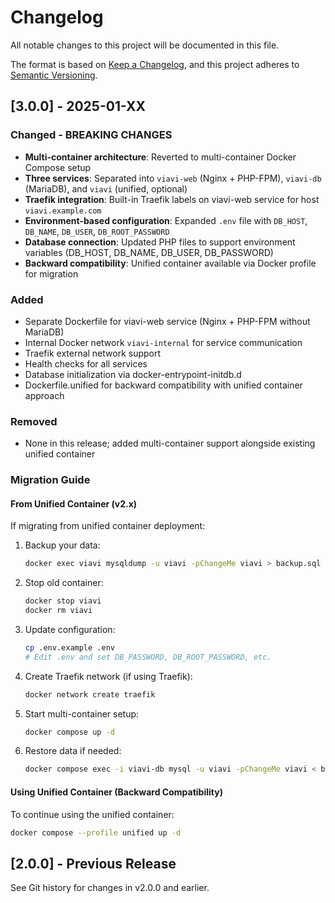 # Changelog

All notable changes to this project will be documented in this file.

The format is based on [Keep a Changelog](https://keepachangelog.com/en/1.0.0/),
and this project adheres to [Semantic Versioning](https://semver.org/spec/v2.0.0.html).

## [3.0.0] - 2025-01-XX

### Changed - BREAKING CHANGES

- **Multi-container architecture**: Reverted to multi-container Docker Compose setup
- **Three services**: Separated into `viavi-web` (Nginx + PHP-FPM), `viavi-db` (MariaDB), and `viavi` (unified, optional)
- **Traefik integration**: Built-in Traefik labels on viavi-web service for host `viavi.example.com`
- **Environment-based configuration**: Expanded `.env` file with `DB_HOST`, `DB_NAME`, `DB_USER`, `DB_ROOT_PASSWORD`
- **Database connection**: Updated PHP files to support environment variables (DB_HOST, DB_NAME, DB_USER, DB_PASSWORD)
- **Backward compatibility**: Unified container available via Docker profile for migration

### Added

- Separate Dockerfile for viavi-web service (Nginx + PHP-FPM without MariaDB)
- Internal Docker network `viavi-internal` for service communication
- Traefik external network support
- Health checks for all services
- Database initialization via docker-entrypoint-initdb.d
- Dockerfile.unified for backward compatibility with unified container approach

### Removed

- None in this release; added multi-container support alongside existing unified container

### Migration Guide

#### From Unified Container (v2.x)

If migrating from unified container deployment:

1. Backup your data:
   ```bash
   docker exec viavi mysqldump -u viavi -pChangeMe viavi > backup.sql
   ```

2. Stop old container:
   ```bash
   docker stop viavi
   docker rm viavi
   ```

3. Update configuration:
   ```bash
   cp .env.example .env
   # Edit .env and set DB_PASSWORD, DB_ROOT_PASSWORD, etc.
   ```

4. Create Traefik network (if using Traefik):
   ```bash
   docker network create traefik
   ```

5. Start multi-container setup:
   ```bash
   docker compose up -d
   ```

6. Restore data if needed:
   ```bash
   docker compose exec -i viavi-db mysql -u viavi -pChangeMe viavi < backup.sql
   ```

#### Using Unified Container (Backward Compatibility)

To continue using the unified container:

```bash
docker compose --profile unified up -d
```

## [2.0.0] - Previous Release

See Git history for changes in v2.0.0 and earlier.
